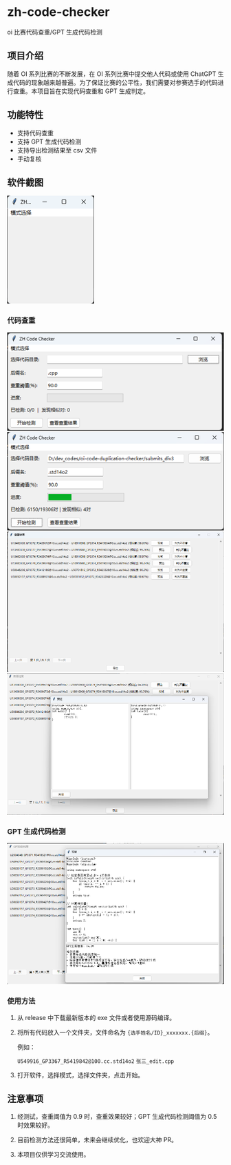 # zh-code-checker

oi 比赛代码查重/GPT 生成代码检测

## 项目介绍

随着 OI 系列比赛的不断发展，在 OI 系列比赛中提交他人代码或使用 ChatGPT 生成代码的现象越来越普遍。为了保证比赛的公平性，我们需要对参赛选手的代码进行查重。本项目旨在实现代码查重和 GPT 生成判定。

## 功能特性

- 支持代码查重
- 支持 GPT 生成代码检测
- 支持导出检测结果至 csv 文件
- 手动复核

## 软件截图


![模式选择](./images/chooseMode.png)

### 代码查重

![代码查重](./images/similarity.png)
![代码查重](./images/similarity1.png)
![代码查重](./images/similarity2.png)
![代码查重](./images/similarity3.png)

### GPT 生成代码检测

![GPT](./images/GPT.png)

### 使用方法

1. 从 release 中下载最新版本的 exe 文件或者使用源码编译。

2. 将所有代码放入一个文件夹，文件命名为 `{选手姓名/ID}_xxxxxxx.{后缀}`。

    例如：

    `U549916_GP3367_R5419842@100.cc.std14o2`
    `张三_edit.cpp`

3. 打开软件，选择模式，选择文件夹，点击开始。

## 注意事项

1. 经测试，查重阈值为 $0.9$ 时，查重效果较好；GPT 生成代码检测阈值为 $0.5$ 时效果较好。

2. 目前检测方法还很简单，未来会继续优化，也欢迎大神 PR。

3. 本项目仅供学习交流使用。